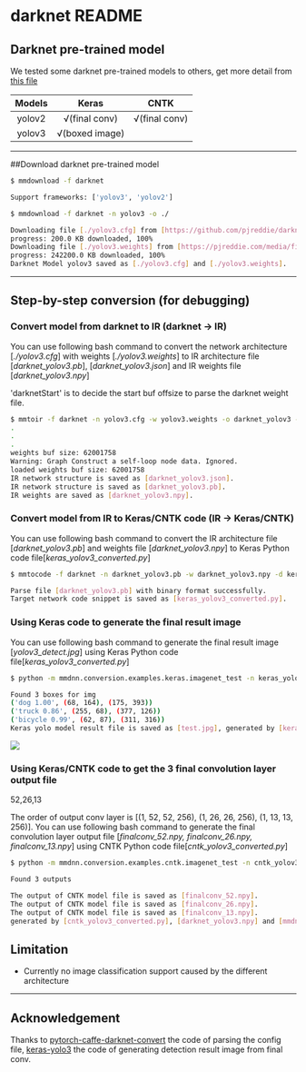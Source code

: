 # darknet README

## Darknet pre-trained model

We tested some darknet pre-trained models to others, get more detail from [this file](https://github.com/Microsoft/MMdnn/blob/master/mmdnn/conversion/examples/darknet/extractor.py)

Models                   |       Keras       |      CNTK       |
:-----------------------:|:-----------------:|:---------------:|
yolov2                   |   √(final conv)   |  √(final conv)  |
yolov3                   |   √(boxed image)  |                 |
---

##Download darknet pre-trained model

```bash
$ mmdownload -f darknet

Support frameworks: ['yolov3', 'yolov2']

$ mmdownload -f darknet -n yolov3 -o ./

Downloading file [./yolov3.cfg] from [https://github.com/pjreddie/darknet/blob/master/cfg/yolov3.cfg]
progress: 200.0 KB downloaded, 100%
Downloading file [./yolov3.weights] from [https://pjreddie.com/media/files/yolov3.weights]
progress: 242200.0 KB downloaded, 100%
Darknet Model yolov3 saved as [./yolov3.cfg] and [./yolov3.weights].
```

---

## Step-by-step conversion (for debugging)

### Convert model from darknet to IR (darknet -> IR)

You can use following bash command to convert the network architecture [*./yolov3.cfg*] with weights [*./yolov3.weights*] to IR architecture file [*darknet_yolov3.pb*], [*darknet_yolov3.json*] and IR weights file [*darknet_yolov3.npy*]

'darknetStart' is to decide the start buf offsize to parse the darknet weight file.

```bash
$ mmtoir -f darknet -n yolov3.cfg -w yolov3.weights -o darknet_yolov3 --darknetStart 0
.
.
.
weights buf size: 62001758
Warning: Graph Construct a self-loop node data. Ignored.
loaded weights buf size: 62001758
IR network structure is saved as [darknet_yolov3.json].
IR network structure is saved as [darknet_yolov3.pb].
IR weights are saved as [darknet_yolov3.npy].

```

### Convert model from IR to Keras/CNTK code (IR -> Keras/CNTK)

You can use following bash command to convert the IR architecture file [*darknet_yolov3.pb*] and weights file [*darknet_yolov3.npy*] to Keras Python code file[*keras_yolov3_converted.py*]

```bash
$ mmtocode -f darknet -n darknet_yolov3.pb -w darknet_yolov3.npy -d keras_yolov3_converted.py

Parse file [darknet_yolov3.pb] with binary format successfully.
Target network code snippet is saved as [keras_yolov3_converted.py].
```

### Using Keras code to generate the final result image

You can use following bash command to generate the final result image [*yolov3_detect.jpg*] using Keras Python code file[*keras_yolov3_converted.py*]

```bash
$ python -m mmdnn.conversion.examples.keras.imagenet_test -n keras_yolov3_converted.py -w darknet_yolov3.npy -i mmdnn/conversion/examples/data/dog.jpg -s darknet -p yolov3 --detect test

Found 3 boxes for img
('dog 1.00', (68, 164), (175, 393))
('truck 0.86', (255, 68), (377, 126))
('bicycle 0.99', (62, 87), (311, 316))
Keras yolo model result file is saved as [test.jpg], generated by [keras_yolov3_converted.py] and [darknet_yolov3.npy].

```
![](https://github.com/Microsoft/MMdnn/blob/master/docs/darkent_keras_yolov3_converted.jpg)

### Using Keras/CNTK code to get the 3 final convolution layer output file
52,26,13

The order of output conv layer is [(1, 52, 52, 256), (1, 26, 26, 256), (1, 13, 13, 256)]. You can use following bash command to generate the final convolution layer output file [*finalconv_52.npy, finalconv_26.npy, finalconv_13.npy*] using CNTK Python code file[*cntk_yolov3_converted.py*]

```bash
$ python -m mmdnn.conversion.examples.cntk.imagenet_test -n cntk_yolov3_converted.py -w darknet_yolov3.npy -i mmdnn/conversion/examples/data/dog.jpg -s darknet -p yolov3 --detect test

Found 3 outputs

The output of CNTK model file is saved as [finalconv_52.npy].
The output of CNTK model file is saved as [finalconv_26.npy].
The output of CNTK model file is saved as [finalconv_13.npy].
generated by [cntk_yolov3_converted.py], [darknet_yolov3.npy] and [mmdnn/conversion/examples/data/dog.jpg].


```

## Limitation

- Currently no image classification support caused by the different architecture

---

## Acknowledgement

Thanks to [pytorch-caffe-darknet-convert](https://github.com/marvis/pytorch-caffe-darknet-convert) the code of parsing the config file, [keras-yolo3](https://github.com/qqwweee/keras-yolo3) the code of generating detection result image from final conv.

